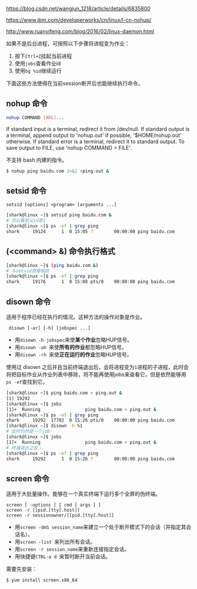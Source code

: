 https://blog.csdn.net/wangjun_1218/article/details/6835800

https://www.ibm.com/developerworks/cn/linux/l-cn-nohup/

http://www.ruanyifeng.com/blog/2016/02/linux-daemon.html



如果不是后台进程，可按照以下步骤将进程变为作业：

1. 按下`Ctrl+Z`挂起当前进程
2. 使用`jobs`查看作业id
3. 使用`bg %id`继续运行



下面这些方法使得在当前session断开后也能继续执行命令。

## nohup 命令

```bash
nohup COMMAND [ARG]...
```

If standard input is a terminal, redirect it from /dev/null.
If standard output is a terminal, append output to 'nohup.out' if possible,
'$HOME/nohup.out' otherwise.
If standard error is a terminal, redirect it to standard output.
To save output to FILE, use 'nohup COMMAND > FILE'.

不支持 bash 内建的指令。

```bash
$ nohup ping baidu.com 2>&1 >ping.out &
```

## setsid 命令

```
setsid [options] <program> [arguments ...]
```

```bash
[shark@linux ~]$ setsid ping baidu.com &
# 可以看到父id是1
[shark@linux ~]$ ps -ef | grep ping
shark     19124      1  0 15:05 ?        00:00:00 ping baidu.com
```

## (\<command> &) 命令执行格式

```bash
[shark@linux ~]$ (ping baidu.com &)
# 与setsid原理相同
[shark@linux ~]$ ps -ef | grep ping
shark     19176      1  0 15:08 pts/0    00:00:00 ping baidu.com
```

## disown 命令

适用于程序已经在执行的情况。这种方法的操作对象是作业。

```
 disown [-ar] [-h] [jobspec ...]
```

- 用`disown -h jobspec`来使**某个作业**忽略HUP信号。
- 用`disown -ah `来使**所有的作业**都忽略HUP信号。
- 用`disown -rh `来使**正在运行的作业**忽略HUP信号。

使用过 disown 之后并且当前终端退出后，会将进程变为`1`进程的子进程，此时会将把目标作业从作业列表中移除，将不能再使用jobs来查看它，但是依然能够用`ps -ef`查找到它。

```bash
[shark@linux ~]$ ping baidu.com > ping.out &
[1] 19292
[shark@linux ~]$ jobs
[1]+  Running                 ping baidu.com > ping.out &
[shark@linux ~]$ ps -ef | grep ping
shark     19292  17782  0 15:26 pts/0    00:00:00 ping baidu.com
[shark@linux ~]$ disown -h %1
# 此时仍然是一个job
[shark@linux ~]$ jobs
[1]+  Running                 ping baidu.com > ping.out &
# 终端退出之后：
[shark@linux ~]$ ps -ef | grep ping
shark     19292      1  0 15:26 ?        00:00:00 ping baidu.com
```

## screen 命令

适用于大批量操作。能够在一个真实终端下运行多个全屏的伪终端。

```
screen [ -options ] [ cmd [ args ] ]
screen -r [[pid.]tty[.host]]
screen -r sessionowner/[[pid.]tty[.host]]
```

- 用`screen -dmS session_name`来建立一个处于断开模式下的会话（并指定其会话名）。
- 用`screen -list `来列出所有会话。
- 用`screen -r session_name`来重新连接指定会话。
- 用快捷键`CTRL-a d `来暂时断开当前会话。

需要先安装：

```bash
$ yum install screen.x86_64
```

